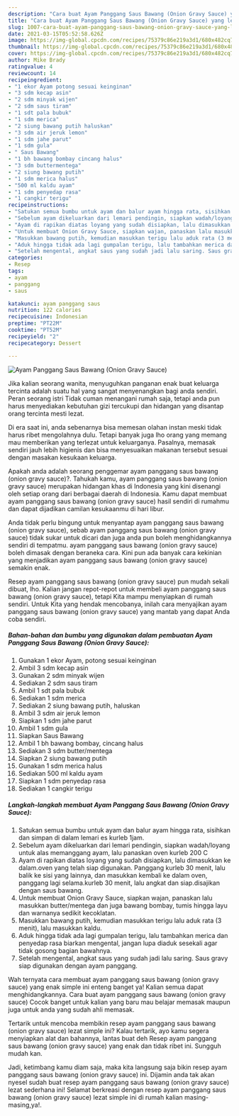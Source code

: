 ```yaml
---
description: "Cara buat Ayam Panggang Saus Bawang (Onion Gravy Sauce) yang lezat Untuk Jualan"
title: "Cara buat Ayam Panggang Saus Bawang (Onion Gravy Sauce) yang lezat Untuk Jualan"
slug: 1007-cara-buat-ayam-panggang-saus-bawang-onion-gravy-sauce-yang-lezat-untuk-jualan
date: 2021-03-15T05:52:58.626Z
image: https://img-global.cpcdn.com/recipes/75379c86e219a3d1/680x482cq70/ayam-panggang-saus-bawang-onion-gravy-sauce-foto-resep-utama.jpg
thumbnail: https://img-global.cpcdn.com/recipes/75379c86e219a3d1/680x482cq70/ayam-panggang-saus-bawang-onion-gravy-sauce-foto-resep-utama.jpg
cover: https://img-global.cpcdn.com/recipes/75379c86e219a3d1/680x482cq70/ayam-panggang-saus-bawang-onion-gravy-sauce-foto-resep-utama.jpg
author: Mike Brady
ratingvalue: 4
reviewcount: 14
recipeingredient:
- "1 ekor Ayam potong sesuai keinginan"
- "3 sdm kecap asin"
- "2 sdm minyak wijen"
- "2 sdm saus tiram"
- "1 sdt pala bubuk"
- "1 sdm merica"
- "2 siung bawang putih haluskan"
- "3 sdm air jeruk lemon"
- "1 sdm jahe parut"
- "1 sdm gula"
- " Saus Bawang"
- "1 bh bawang bombay cincang halus"
- "3 sdm buttermentega"
- "2 siung bawang putih"
- "1 sdm merica halus"
- "500 ml kaldu ayam"
- "1 sdm penyedap rasa"
- "1 cangkir terigu"
recipeinstructions:
- "Satukan semua bumbu untuk ayam dan balur ayam hingga rata, sisihkan dan simpan di dalam lemari es kurleb 1jam."
- "Sebelum ayam dikeluarkan dari lemari pendingin, siapkan wadah/loyang untuk alas memanggang ayam, lalu panaskan oven kurleb 200 C"
- "Ayam di rapikan diatas loyang yang sudah disiapkan, lalu dimasukkan ke dalam.oven yang telah siap digunakan. Panggang kurleb 30 menit, lalu balik ke sisi yang lainnya, dan masukkan kembali ke dalam oven, panggang lagi selama.kurleb 30 menit, lalu angkat dan siap.disajikan dengan saus bawang."
- "Untuk membuat Onion Gravy Sauce, siapkan wajan, panaskan lalu masukkan butter/mentega dan juga bawang bombay, tumis hingga layu dan warnanya sedikit kecoklatan."
- "Masukkan bawang putih, kemudian masukkan terigu lalu aduk rata (3 menit), lalu masukkan kaldu."
- "Aduk hingga tidak ada lagi gumpalan terigu, lalu tambahkan merica dan penyedap rasa biarkan mengental, jangan lupa diaduk sesekali agar tidak gosong bagian bawahnya."
- "Setelah mengental, angkat saus yang sudah jadi lalu saring. Saus gravy siap digunakan dengan ayam panggang."
categories:
- Resep
tags:
- ayam
- panggang
- saus

katakunci: ayam panggang saus 
nutrition: 122 calories
recipecuisine: Indonesian
preptime: "PT22M"
cooktime: "PT52M"
recipeyield: "2"
recipecategory: Dessert

---
```



![Ayam Panggang Saus Bawang (Onion Gravy Sauce)](https://img-global.cpcdn.com/recipes/75379c86e219a3d1/680x482cq70/ayam-panggang-saus-bawang-onion-gravy-sauce-foto-resep-utama.jpg)

Jika kalian seorang wanita, menyuguhkan panganan enak buat keluarga tercinta adalah suatu hal yang sangat menyenangkan bagi anda sendiri. Peran seorang istri Tidak cuman menangani rumah saja, tetapi anda pun harus menyediakan kebutuhan gizi tercukupi dan hidangan yang disantap orang tercinta mesti lezat.

Di era  saat ini, anda sebenarnya bisa memesan olahan instan meski tidak harus ribet mengolahnya dulu. Tetapi banyak juga lho orang yang memang mau memberikan yang terlezat untuk keluarganya. Pasalnya, memasak sendiri jauh lebih higienis dan bisa menyesuaikan makanan tersebut sesuai dengan masakan kesukaan keluarga. 



Apakah anda adalah seorang penggemar ayam panggang saus bawang (onion gravy sauce)?. Tahukah kamu, ayam panggang saus bawang (onion gravy sauce) merupakan hidangan khas di Indonesia yang kini disenangi oleh setiap orang dari berbagai daerah di Indonesia. Kamu dapat membuat ayam panggang saus bawang (onion gravy sauce) hasil sendiri di rumahmu dan dapat dijadikan camilan kesukaanmu di hari libur.

Anda tidak perlu bingung untuk menyantap ayam panggang saus bawang (onion gravy sauce), sebab ayam panggang saus bawang (onion gravy sauce) tidak sukar untuk dicari dan juga anda pun boleh menghidangkannya sendiri di tempatmu. ayam panggang saus bawang (onion gravy sauce) boleh dimasak dengan beraneka cara. Kini pun ada banyak cara kekinian yang menjadikan ayam panggang saus bawang (onion gravy sauce) semakin enak.

Resep ayam panggang saus bawang (onion gravy sauce) pun mudah sekali dibuat, lho. Kalian jangan repot-repot untuk membeli ayam panggang saus bawang (onion gravy sauce), tetapi Kita mampu menyiapkan di rumah sendiri. Untuk Kita yang hendak mencobanya, inilah cara menyajikan ayam panggang saus bawang (onion gravy sauce) yang mantab yang dapat Anda coba sendiri.

<!--inarticleads1-->

##### Bahan-bahan dan bumbu yang digunakan dalam pembuatan Ayam Panggang Saus Bawang (Onion Gravy Sauce):

1. Gunakan 1 ekor Ayam, potong sesuai keinginan
1. Ambil 3 sdm kecap asin
1. Gunakan 2 sdm minyak wijen
1. Sediakan 2 sdm saus tiram
1. Ambil 1 sdt pala bubuk
1. Sediakan 1 sdm merica
1. Sediakan 2 siung bawang putih, haluskan
1. Ambil 3 sdm air jeruk lemon
1. Siapkan 1 sdm jahe parut
1. Ambil 1 sdm gula
1. Siapkan  Saus Bawang
1. Ambil 1 bh bawang bombay, cincang halus
1. Sediakan 3 sdm butter/mentega
1. Siapkan 2 siung bawang putih
1. Gunakan 1 sdm merica halus
1. Sediakan 500 ml kaldu ayam
1. Siapkan 1 sdm penyedap rasa
1. Sediakan 1 cangkir terigu




<!--inarticleads2-->

##### Langkah-langkah membuat Ayam Panggang Saus Bawang (Onion Gravy Sauce):

1. Satukan semua bumbu untuk ayam dan balur ayam hingga rata, sisihkan dan simpan di dalam lemari es kurleb 1jam.
1. Sebelum ayam dikeluarkan dari lemari pendingin, siapkan wadah/loyang untuk alas memanggang ayam, lalu panaskan oven kurleb 200 C
1. Ayam di rapikan diatas loyang yang sudah disiapkan, lalu dimasukkan ke dalam.oven yang telah siap digunakan. Panggang kurleb 30 menit, lalu balik ke sisi yang lainnya, dan masukkan kembali ke dalam oven, panggang lagi selama.kurleb 30 menit, lalu angkat dan siap.disajikan dengan saus bawang.
1. Untuk membuat Onion Gravy Sauce, siapkan wajan, panaskan lalu masukkan butter/mentega dan juga bawang bombay, tumis hingga layu dan warnanya sedikit kecoklatan.
1. Masukkan bawang putih, kemudian masukkan terigu lalu aduk rata (3 menit), lalu masukkan kaldu.
1. Aduk hingga tidak ada lagi gumpalan terigu, lalu tambahkan merica dan penyedap rasa biarkan mengental, jangan lupa diaduk sesekali agar tidak gosong bagian bawahnya.
1. Setelah mengental, angkat saus yang sudah jadi lalu saring. Saus gravy siap digunakan dengan ayam panggang.




Wah ternyata cara membuat ayam panggang saus bawang (onion gravy sauce) yang enak simple ini enteng banget ya! Kalian semua dapat menghidangkannya. Cara buat ayam panggang saus bawang (onion gravy sauce) Cocok banget untuk kalian yang baru mau belajar memasak maupun juga untuk anda yang sudah ahli memasak.

Tertarik untuk mencoba membikin resep ayam panggang saus bawang (onion gravy sauce) lezat simple ini? Kalau tertarik, ayo kamu segera menyiapkan alat dan bahannya, lantas buat deh Resep ayam panggang saus bawang (onion gravy sauce) yang enak dan tidak ribet ini. Sungguh mudah kan. 

Jadi, ketimbang kamu diam saja, maka kita langsung saja bikin resep ayam panggang saus bawang (onion gravy sauce) ini. Dijamin anda tak akan nyesel sudah buat resep ayam panggang saus bawang (onion gravy sauce) lezat sederhana ini! Selamat berkreasi dengan resep ayam panggang saus bawang (onion gravy sauce) lezat simple ini di rumah kalian masing-masing,ya!.

